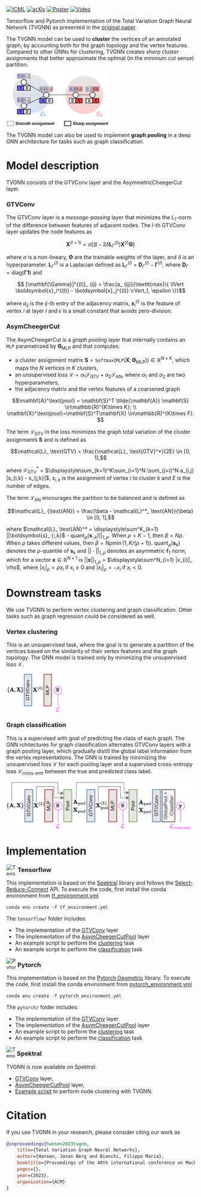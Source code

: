 [![ICML](https://img.shields.io/badge/ICML-2023-blue)](https://icml.cc/virtual/2023/poster/24747)
[![arXiv](https://img.shields.io/badge/arXiv-2211.06218-b31b1b.svg)](https://arxiv.org/abs/2211.06218)
[![Poster](https://img.shields.io/badge/%E2%87%A9-Poster-%23228B22.svg)](https://github.com/FilippoMB/Total-variation-graph-neural-networks/blob/main/tvgnn_poster.pdf)
[![Video](https://img.shields.io/badge/Presentation-%23FF0000.svg?logo=YouTube&logoColor=white)](https://youtu.be/Dyb1YJOez8w)

Tensorflow and Pytorch implementation of the Total Variation Graph Neural Network (TVGNN) as presented in the [original paper](https://arxiv.org/abs/2211.06218).

The TVGNN model can be used to **cluster** the vertices of an annotated graph, by accounting both for the graph topology and the vertex features. Compared to other GNNs for clustering, TVGNN creates *sharp* cluster assignments that better approximate the optimal (in the minimum cut sense) partition.

<img align="center" width="273" height="143" src="img/sharp.png" alt="smooth and sharp clustering assignments">

The TVGNN model can also be used to implement **graph pooling** in a deep GNN architecture for tasks such as graph classification.

# Model description 
TVGNN consists of the GTVConv layer and the AsymmetricCheegerCut layer.

### GTVConv
The GTVConv layer is a *message-passing* layer that minimizes the $L_1$-norm of the difference between features of adjacent nodes. The $l$-th GTVConv layer updates the node features as

$$\mathbf{X}^{(l+1)}  = \sigma\left[ \left( \mathbf{I} - 2\delta \mathbf{L}_\Gamma^{(l)}  \right) \mathbf{X}^{(l)}\mathbf{\Theta}  \right] $$ 

where $\sigma$ is a non-lineary, $\mathbf{\Theta}$ are the trainable weights of the layer, and $\delta$ is an hyperparameter. $\mathbf{L}^{(l)}_ \Gamma$ is a Laplacian defined as $\mathbf{L}^{(l)}_ \Gamma$ = $\mathbf{D}^{(l)}_ \Gamma - \mathbf{\Gamma}^{(l)}$, where $\mathbf{D}_\Gamma = \text{diag}(\mathbf{\Gamma} \boldsymbol{1})$ and 

$$ [\mathbf{\Gamma}]^{(l)}_ {ij} = \frac{a_ {ij}}{\texttt{max}\{ \lVert \boldsymbol{x}_i^{(l)} - \boldsymbol{x}_j^{(l)}  \rVert_1, \epsilon \}}$$

where $a_{ij}$ is the $ij$-th entry of the adjacency matrix, $\boldsymbol{x}_i^{(l)}$ is the feature of vertex $i$ at layer $l$ and $\epsilon$ is a small constant that avoids zero-division.

### AsymCheegerCut
The AsymCheegerCut is a *graph pooling* layer that internally contains an $\texttt{MLP}$ parametrized by $\mathbf{\Theta}_\text{MLP}$ and that computes:
- a cluster assignment matrix $\mathbf{S} = \texttt{Softmax}(\texttt{MLP}(\mathbf{X}; \mathbf{\Theta}_\text{MLP})) \in \mathbb{R}^{N\times K}$, which maps the $N$ vertices in $K$ clusters,
- an unsupervised loss $\mathcal{L} = \alpha_1 \mathcal{L}_ \text{GTV} + \alpha_2 \mathcal{L}_ \text{AN}$, where $\alpha_1$ and $\alpha_2$ are two hyperparameters,
- the adjacency matrix and the vertex features of a coarsened graph

$$\mathbf{A}^\text{pool} = \mathbf{S}^T \tilde{\mathbf{A}} \mathbf{S} \in\mathbb{R}^{K\times K}; \\ \mathbf{X}^\text{pool}=\mathbf{S}^T\mathbf{X} \in\mathbb{R}^{K\times F}.
$$

The term $\mathcal{L}_ \text{GTV}$ in the loss minimizes the graph total variation of the cluster assignments $\mathbf{S}$ and is defined as

$$\mathcal{L}_ \text{GTV} = \frac{\mathcal{L}_ \text{GTV}^*}{2E} \in [0, 1],$$

where $\mathcal{L}_ \text{GTV}^*$ = $\displaystyle\sum_{k=1}^K\sum_{i=1}^N \sum_{j=i}^N a_{i,j} |s_{i,k} - s_{j,k}|$, $s_{i,k}$ is the assignment of vertex $i$ to cluster $k$ and $E$ is the number of edges.

The term $\mathcal{L}_\text{AN}$ encourages the partition to be balanced and is defined as

$$\mathcal{L}_ {\text{AN}} = \frac{\beta - \mathcal{L}^*_ \text{AN}}{\beta} \in [0, 1],$$

where $\mathcal{L}_ \text{AN}^* = \displaystyle\sum^K_{k=1} ||\boldsymbol{s}_ {:,k}$ - $\text{quant}_ \rho (\boldsymbol{s}_ {:,k})||_ {1, \rho}$.
When $\rho = K-1$, then $\beta = N\rho$.
When $\rho$ takes different values, then $\beta = N\rho\min(1, K/(\rho+1))$. 
$\text{quant}_ \rho(\boldsymbol{s}_ k)$ denotes the $\rho$-quantile of $\boldsymbol{s}_ k$ and $||\cdot||_ {1,\rho}$ denotes an asymmetric $\ell_1$ norm, which for a vector $\boldsymbol{x} \in \mathbb{R}^{N\times 1}$ is $||\boldsymbol{x}||_ {1,\rho}$ = $\displaystyle\sum^N_{i=1} |x_{i}|_ \rho$, where $|x_i|_ \rho = \rho x_i$ if $x_i\geq 0$ and $|x_i|_ \rho = -x_i$ if  $x_i < 0$. 

# Downstream tasks
We use TVGNN to perform vertex clustering and graph classification. Other tasks such as graph regression could be considered as well.

### Vertex clustering
This is an unsupervised task, where the goal is to generate a partition of the vertices based on the similarity of their vertex features and the graph topology. The GNN model is trained only by minimizing the unsupervised loss $\mathcal{L}$.

<img align="center" width="150" height="105" src="img/clustering.png" alt="clustering architecture">

### Graph classification
This is a supervised with goal of predicting the class of each graph. The GNN rchitectures for graph classification alternates GTVConv layers with a graph pooling layer, which gradually distill the global label information from the vertex representations. The GNN is trained by minimizing the unsupervised loss $\mathcal{L}$ for each pooling layer and a supervised cross-entropy loss $\mathcal{L}_\text{cross-entr}$ between the true and predicted class label.

<img align="center" width="497" height="130" src="img/classification.png" alt="classification architecture">

# Implementation

<img align="left" width="30" height="30" src="https://upload.wikimedia.org/wikipedia/commons/2/2d/Tensorflow_logo.svg" alt="Tensorflow icon">

### Tensorflow
This implementation is based on the [Spektral](https://graphneural.network/) library and follows the [Select-Reduce-Connect](https://graphneural.network/layers/pooling/#srcpool) API.
To execute the code, first install the conda environment from [tf_environment.yml](tensorflow/tf_environment.yml)

    conda env create -f tf_environment.yml

The ``tensorflow/`` folder includes:

- The implementation of the [GTVConv](/tensorflow/GTVConv.py) layer
- The implementation of the [AsymCheegerCutPool](/tensorflow/AsymCheegerCutPool.py) layer
- An example script to perform the [clustering](/tensorflow/clustering.py) task
- An example script to perform the  [classification](/tensorflow/classification.py) task

<img align="left" width="30" height="30" src="https://upload.wikimedia.org/wikipedia/commons/1/10/PyTorch_logo_icon.svg" alt="Pytorch icon">

### Pytorch
This implementation is based on the [Pytorch Geometric](https://pytorch-geometric.readthedocs.io/) library. To execute the code, first install the conda environment from [pytorch_environment.yml](pytorch/pytorch_environment.yml)

    conda env create -f pytorch_environment.yml

The ``pytorch/`` folder includes:

- The implementation of the [GTVConv](/pytorch/GTVConv.py) layer
- The implementation of the [AsymCheegerCutPool](/pytorch/AsymCheegerCutPool.py) layer
- An example script to perform the [clustering](/pytorch/clustering.py) task
- An example script to perform the  [classification](/pytorch/classification.py) task

<img align="left" width="28" height="30" src="https://github.com/danielegrattarola/spektral/blob/master/docs/img/ghost_dark.svg" alt="Tensorflow icon">

### Spektral

TVGNN is now available on Spektral:

- [GTVConv](https://graphneural.network/layers/convolution/#gtvconv) layer,
- [AsymCheegerCutPool](https://graphneural.network/layers/pooling/#asymcheegercutpool) layer,
- [Example script](https://github.com/danielegrattarola/spektral/blob/master/examples/other/node_clustering_tvgnn.py) to perform node clustering with TVGNN.

# Citation
If you use TVGNN in your research, please consider citing our work as

````bibtex
@inproceedings{hansen2023tvgnn,
    title={Total Variation Graph Neural Networks},
    author={Hansen, Jonas Berg and Bianchi, Filippo Maria},
    booktitle={Proceedings of the 40th international conference on Machine learning},
    pages={},
    year={2023},
    organization={ACM}
}
````
